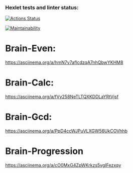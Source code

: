 ### Hexlet tests and linter status:

[![Actions Status](https://github.com/Rediies/frontend-project-44/workflows/hexlet-check/badge.svg)](https://github.com/Rediies/frontend-project-44/actions)

[![Maintainability](https://api.codeclimate.com/v1/badges/c00b98b506899308e1e6/maintainability)](https://codeclimate.com/github/Rediies/frontend-project-44/maintainability)

# Brain-Even:

https://asciinema.org/a/hmN7v7aflcdzqA7nhQbwYKHM8

# Brain-Calc:

https://asciinema.org/a/fVy258NeTLTQXKDDLaYRtVjsf

# Brain-Gcd:

https://asciinema.org/a/PpD4ccWJPuVLXGW56UkCOVhhb

# Brain-Progression

https://asciinema.org/a/cO0MxG4ZpWKrkzs5vgIFezxqy

